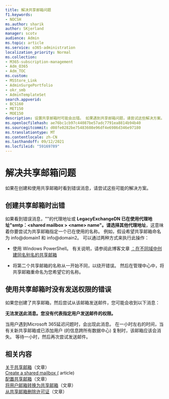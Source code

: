 ```yaml
---
title: 解决共享邮箱问题
f1.keywords:
- NOCSH
ms.author: sharik
author: SKjerland
manager: scotv
audience: Admin
ms.topic: article
ms.service: o365-administration
localization_priority: Normal
ms.collection:
- M365-subscription-management
- Adm_O365
- Adm_TOC
ms.custom:
- MSStore_Link
- AdminSurgePortfolio
- okr_smb
- AdminTemplateSet
search.appverid:
- BCS160
- MET150
- MOE150
description: 设置共享邮箱时可能会出错。 如果遇到共享邮箱问题，请尝试这些解决方案。
ms.openlocfilehash: ae76bc1cb97c44087be57adc7791ea8814b94b40
ms.sourcegitcommit: d08fe0282be75483608e96df4e6986d346e97180
ms.translationtype: MT
ms.contentlocale: zh-CN
ms.lasthandoff: 09/12/2021
ms.locfileid: "59169789"
---
```

# <a name="resolve-issues-with-shared-mailboxes"></a>解决共享邮箱问题

如果在创建和使用共享邮箱时看到错误消息，请尝试这些可能的解决方案。 

## <a name="error-when-creating-shared-mailboxes"></a>创建共享邮箱时出错
<a name="bkmk_Fix"> </a>

如果看到错误消息，""的代理地址或 **LegacyExchangeDN 已在使用代理地址"smtp：<shared mailbox \> \<name> name"。请选择其他代理地址**，这意味着你要尝试为共享邮箱指定一个已在使用的名称。 例如，假设希望共享邮箱命名为 info@domain1 和 info@domain2。 可以通过两种方式来执行此操作：

  - 使用 Windows PowerShell。 有关说明，请参阅此博客文章 [：在不同域中创建同名别名的共享邮箱](https://www.cogmotive.com/blog/office-365-tips/create-shared-mailboxes-with-same-alias-at-different-domains-in-office-365)
    
  - 将第二个共享邮箱的名称从一开始不同，以绕开错误。 然后在管理中心中，将共享邮箱重命名为您希望它的名称。

## <a name="error-about-not-having-send-permissions-when-using-a-shared-mailbox"></a>使用共享邮箱时没有发送权限的错误

如果您创建了共享邮箱，然后尝试从该邮箱发送邮件，您可能会收到以下消息：

**无法发送此消息。您没有代表指定用户发送邮件的权限。**

当用户遇到Microsoft 365延迟问题时，会出现此消息。 在一小时左右的时间，当有关新共享邮箱或已添加用户 (的信息跨所有数据中心) 复制时，该邮箱应该会消失。 等待一小时，然后再次尝试发送邮件。

## <a name="related-content"></a>相关内容

[关于共享邮箱](about-shared-mailboxes.md)（文章）\
[Create a shared mailbox (](create-a-shared-mailbox.md) article) \
[配置共享邮箱](configure-a-shared-mailbox.md)（文章）\
[将用户邮箱转换为共享邮箱](convert-user-mailbox-to-shared-mailbox.md)（文章）\
[从共享邮箱删除许可证](remove-license-from-shared-mailbox.md)（文章）


    

